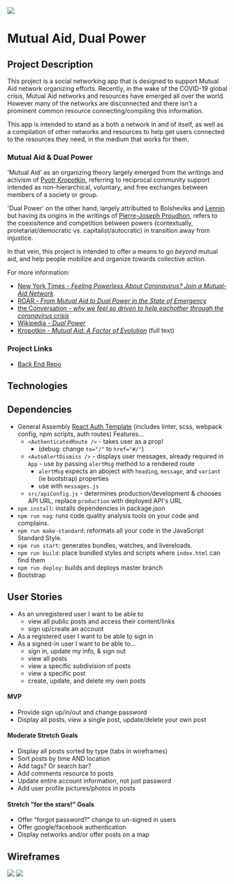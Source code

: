 
<!-- how can I size this appropriately? -->
![](./images/aoc-mariame.png?raw=true=50x50)
# Mutual Aid, Dual Power
## Project Description
This project is a social networking app that is designed to support Mutual Aid network organizing efforts.  Recently, in the wake of the COVID-19 global crisis, Mutual Aid networks and resources have emerged all over the world.  However many of the networks are disconnected and there isn’t a prominent common resource connecting/compiling this information.

This app is intended to stand as a both a network in and of itself, as well as a compilation of other networks and resources to help get users connected to the resources they need, in the medium that works for them.

### Mutual Aid & Dual Power
'Mutual Aid' as an organizing theory largely emerged from the writings and activism of [Pyotr Kropotkin](https://en.wikipedia.org/wiki/Peter_Kropotkin), referring to reciprocal community support intended as non-hierarchical, voluntary, and free exchanges between members of a society or group.

'Dual Power' on the other hand, largely attributted to Bolsheviks and [Lennin](https://en.wikipedia.org/wiki/Vladimir_Lenin) but having its origins in the writings of [Pierre-Joseph Proudhon](https://en.wikipedia.org/wiki/Pierre-Joseph_Proudhon), refers to the coexisitence and competition between powers (contextually, proletariat/democratic vs. capitalist/autocratic) in transition away from injustice.

In that vein, this project is intended to offer a means to go *beyond* mutual aid, and help people mobilize and organize towards collective action.

For more information:
- [New York Times - *Feeling Powerless About Coronavirus? Join a Mutual-Aid Network*](https://www.nytimes.com/2020/03/23/opinion/coronavirus-aid-group.html)
- [ROAR - *From Mutual Aid to Dual Power in the State of Emergency*](https://roarmag.org/essays/from-mutual-aid-to-dual-power-in-the-state-of-emergency/?fbclid=IwAR2V59HOXRGC-at-3NqYW2dYp8rh-5DUTbQTTmKwN9c2VGHZiF8qYVpf0XU)
- [the Conversation - *why we feel so driven to help eachother through the coronavirus crisis*](https://theconversation.com/this-anarchist-thinker-helps-explain-why-we-feel-so-driven-to-help-each-other-through-the-coronavirus-crisis-134494?fbclid=IwAR0bnVbD47nr3PL0GjbGz6NwgG5N4tfuHQ8o-OHfkPvwqmDjRV6nTXgZEJI)
- [Wikipedia - *Dual Power*](https://en.wikipedia.org/wiki/Dual_power)
- [Kropotkin - *Mutual Aid: A Factor of Evolution*](https://www.marxists.org/reference/archive/kropotkin-peter/1902/mutual-aid/index.htm) (full text)

### Project Links <!-- add as finised -->
* [Back End Repo](https://github.com/srsexton94/mutualaid-api)

## Technologies

## Dependencies
* General Assembly [React Auth Template](https://git.generalassemb.ly/ga-wdi-boston/react-auth-template) (includes linter, scss, webpack config, npm scripts, auth routes) Features...
  - `<AuthenticatedRoute />` - takes user as a prop!
    - (debug: change `to="/"` to `href="#/"`)
  - `<AutoAlertDismiss />` - displays user messages, already required in `App` - use by passing `alertMsg` method to a rendered route
    - `alertMsg` expects an aboject with `heading`, `message`, and `variant` (ie bootstrap) properties
    - use with `messages.js`
  - `src/apiConfig.js` - determines production/development & chooses API URL, replace `production` with deployed API's URL
* `npm install`: installs dependencies in package.json
* `npm run nag`: runs code quality analysis tools on your code and complains.
* `npm run make-standard`: reformats all your code in the JavaScript Standard Style.
* `npm run start`: generates bundles, watches, and livereloads.
* `npm run build`: place bundled styles and scripts where `index.html` can find them
* `npm run deploy`: builds and deploys master branch
* Bootstrap

## User Stories
- As an unregistered user I want to be able to
  - view all public posts and access their content/links
  - sign up/create an account
- As a registered user I want to be able to sign in
- As a signed-in user I want to be able to...
  - sign in, update my info, & sign out
  - view all posts
  - view a specific subdivision of posts
  - view a specific post
  - create, update, and delete my own posts

#### MVP
* Provide sign up/in/out and change password
* Display all posts, view a single post, update/delete your own post

#### Moderate Stretch Goals
* Display all posts sorted by type (tabs in wireframes)
* Sort posts by time AND location
* Add tags? Or search bar?
* Add comments resource to posts
* Update entire account information, not just password
* Add user profile pictures/photos in posts

#### Stretch "for the stars!" Goals
* Offer “forgot password?” change to un-signed in users
* Offer google/facebook authentication
* Display networks and/or offer posts on a map

## Wireframes
![](./images/wireframe1.png?raw=true=50x50)
 ![](./images/wireframe2.png?raw=true=50x50)
